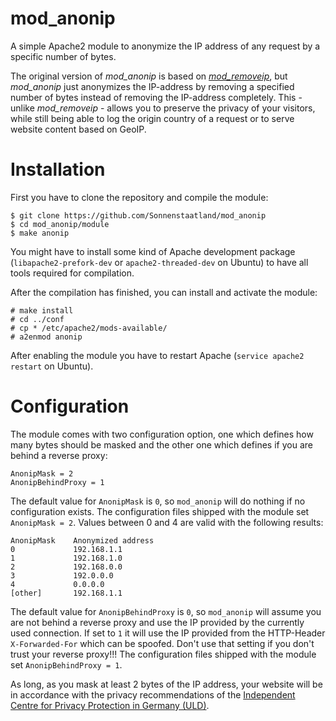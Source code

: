 mod_anonip
==========

A simple Apache2 module to anonymize the IP address of any request by a specific number of bytes.

The original version of *mod_anonip* is based on [*mod_removeip*](http://www.wirspeichernnicht.de/content/view/14/24/),
but *mod_anonip* just anonymizes the IP-address by removing a specified number of bytes instead of removing the IP-address completely. This - unlike *mod_removeip* - allows you to preserve the privacy of your visitors, while still being able to log the origin country of a request or to serve website content based on GeoIP.

Installation
============

First you have to clone the repository and compile the module:

    $ git clone https://github.com/Sonnenstaatland/mod_anonip
    $ cd mod_anonip/module
    $ make anonip

You might have to install some kind of Apache development package (`libapache2-prefork-dev` or `apache2-threaded-dev` on Ubuntu) to have all tools required for compilation.

After the compilation has finished, you can install and activate the module:

    # make install
    # cd ../conf
    # cp * /etc/apache2/mods-available/
    # a2enmod anonip

After enabling the module you have to restart Apache (`service apache2 restart` on Ubuntu).

Configuration
=============

The module comes with two configuration option, one which defines how many bytes should be masked and the other one which defines if you are behind a reverse proxy:

    AnonipMask = 2
    AnonipBehindProxy = 1
    
The default value for `AnonipMask` is `0`, so `mod_anonip` will do nothing if no configuration exists. The configuration files shipped with the module set `AnonipMask = 2`. Values between 0 and 4 are valid with the following results:

    AnonipMask    Anonymized address
    0             192.168.1.1
    1             192.168.1.0
    2             192.168.0.0
    3             192.0.0.0
    4             0.0.0.0
    [other]       192.168.1.1

The default value for `AnonipBehindProxy` is `0`, so `mod_anonip` will assume you are not behind a reverse proxy and use the IP provided by the currently used connection. If set to `1` it will use the IP provided from the HTTP-Header `X-Forwarded-For` which can be spoofed. Don't use that setting if you don't trust your reverse proxy!!! The configuration files shipped with the module set `AnonipBehindProxy = 1`.

As long, as you mask at least 2 bytes of the IP address, your website will be in accordance with the privacy recommendations of the [Independent Centre for Privacy Protection in Germany (ULD)](https://www.datenschutzzentrum.de).
